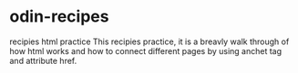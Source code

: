 # odin-recipes
recipies html practice 
This recipies practice, it is a breavly walk through of how html works and how to connect different pages by using anchet tag and attribute href.